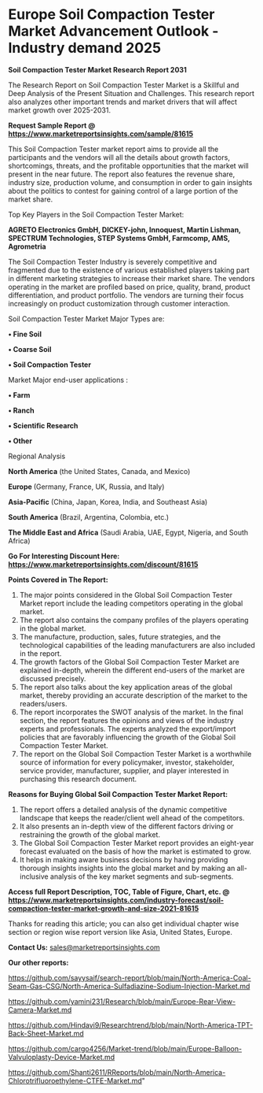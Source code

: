 # Europe Soil Compaction Tester Market Advancement Outlook - Industry demand 2025

<strong>Soil Compaction Tester Market Research Report 2031</strong>

The Research Report on Soil Compaction Tester Market is a Skillful and Deep Analysis of the Present Situation and Challenges. This research report also analyzes other important trends and market drivers that will affect market growth over 2025-2031.

<strong>Request Sample Report @ <a href=https://www.marketreportsinsights.com/sample/81615>https://www.marketreportsinsights.com/sample/81615</a></strong>

This Soil Compaction Tester market report aims to provide all the participants and the vendors will all the details about growth factors, shortcomings, threats, and the profitable opportunities that the market will present in the near future. The report also features the revenue share, industry size, production volume, and consumption in order to gain insights about the politics to contest for gaining control of a large portion of the market share.

Top Key Players in the Soil Compaction Tester Market:

<strong>AGRETO Electronics GmbH, DICKEY-john, Innoquest, Martin Lishman, SPECTRUM Technologies, STEP Systems GmbH, Farmcomp, AMS, Agrometria</strong>

The Soil Compaction Tester Industry is severely competitive and fragmented due to the existence of various established players taking part in different marketing strategies to increase their market share. The vendors operating in the market are profiled based on price, quality, brand, product differentiation, and product portfolio. The vendors are turning their focus increasingly on product customization through customer interaction.

Soil Compaction Tester Market Major Types are:

<strong>• Fine Soil

• Coarse Soil

• Soil Compaction Tester</strong>

Market Major end-user applications :

<strong>• Farm

• Ranch

• Scientific Research

• Other</strong>

Regional Analysis

</u><strong><b>North America</b></strong> (the United States, Canada, and Mexico)

<strong><b>Europe </b></strong>(Germany, France, UK, Russia, and Italy)

<strong><b>Asia-Pacific</b></strong> (China, Japan, Korea, India, and Southeast Asia)

<strong><b>South America</b></strong> (Brazil, Argentina, Colombia, etc.)

<strong><b>The Middle East and Africa</b></strong> (Saudi Arabia, UAE, Egypt, Nigeria, and South Africa)

<strong>Go For Interesting Discount Here: <a href=https://www.marketreportsinsights.com/discount/81615>https://www.marketreportsinsights.com/discount/81615</a></strong>

<strong>Points Covered in The Report:</strong>
<ol>
  <li>The major points considered in the Global Soil Compaction Tester Market report include the leading competitors operating in the global market.</li>
  <li>The report also contains the company profiles of the players operating in the global market.</li>
  <li>The manufacture, production, sales, future strategies, and the technological capabilities of the leading manufacturers are also included in the report.</li>
  <li>The growth factors of the Global Soil Compaction Tester Market are explained in-depth, wherein the different end-users of the market are discussed precisely.</li>
  <li>The report also talks about the key application areas of the global market, thereby providing an accurate description of the market to the readers/users.</li>
  <li>The report incorporates the SWOT analysis of the market. In the final section, the report features the opinions and views of the industry experts and professionals. The experts analyzed the export/import policies that are favorably influencing the growth of the Global Soil Compaction Tester Market.</li>
  <li>The report on the Global Soil Compaction Tester Market is a worthwhile source of information for every policymaker, investor, stakeholder, service provider, manufacturer, supplier, and player interested in purchasing this research document.</li>
</ol>
<strong>Reasons for Buying Global Soil Compaction Tester Market Report:</strong>

<ol>
  <li>The report offers a detailed analysis of the dynamic competitive landscape that keeps the reader/client well ahead of the competitors.</li>
  <li>It also presents an in-depth view of the different factors driving or restraining the growth of the global market.</li>
  <li>The Global Soil Compaction Tester Market report provides an eight-year forecast evaluated on the basis of how the market is estimated to grow.</li>
  <li>It helps in making aware business decisions by having providing thorough insights insights into the global market and by making an all-inclusive analysis of the key market segments and sub-segments.</li>
</ol>
<strong>Access full Report Description, TOC, Table of Figure, Chart, etc. @ <a href=https://www.marketreportsinsights.com/industry-forecast/soil-compaction-tester-market-growth-and-size-2021-81615>https://www.marketreportsinsights.com/industry-forecast/soil-compaction-tester-market-growth-and-size-2021-81615</a></strong>


Thanks for reading this article; you can also get individual chapter wise section or region wise report version like Asia, United States, Europe.

<strong>Contact Us:</strong>
sales@marketreportsinsights.com

<strong>Our other reports:</strong>

<a href=https://github.com/sayysaif/search-report/blob/main/North-America-Coal-Seam-Gas-CSG/North-America-Sulfadiazine-Sodium-Injection-Market.md>https://github.com/sayysaif/search-report/blob/main/North-America-Coal-Seam-Gas-CSG/North-America-Sulfadiazine-Sodium-Injection-Market.md</a>

<a href=https://github.com/yamini231/Research/blob/main/Europe-Rear-View-Camera-Market.md>https://github.com/yamini231/Research/blob/main/Europe-Rear-View-Camera-Market.md</a>

<a href=https://github.com/Hindavi9/Researchtrend/blob/main/North-America-TPT-Back-Sheet-Market.md>https://github.com/Hindavi9/Researchtrend/blob/main/North-America-TPT-Back-Sheet-Market.md</a>

<a href=https://github.com/cargo4256/Market-trend/blob/main/Europe-Balloon-Valvuloplasty-Device-Market.md>https://github.com/cargo4256/Market-trend/blob/main/Europe-Balloon-Valvuloplasty-Device-Market.md</a>

<a href=https://github.com/Shanti2611/RReports/blob/main/North-America-Chlorotrifluoroethylene-CTFE-Market.md>https://github.com/Shanti2611/RReports/blob/main/North-America-Chlorotrifluoroethylene-CTFE-Market.md</a>"
